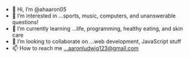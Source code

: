 - 👋 Hi, I’m @ahaaron05
- 👀 I’m interested in ...sports, music, computers, and unanswerable questions!
- 🌱 I’m currently learning ...life, programming, healthy eating, and skin care
- 💞️ I’m looking to collaborate on ...web development, JavaScript stuff
- 📫 How to reach me ...aaronludwig123@gmail.com

<!---
ahaaron05/ahaaron05 is a ✨ special ✨ repository because its `README.md` (this file) appears on your GitHub profile.
You can click the Preview link to take a look at your changes.
--->
